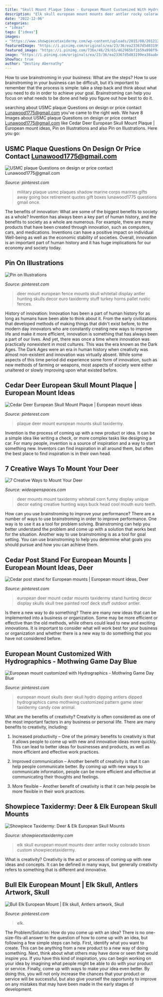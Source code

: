 ```yaml
---
title: "Skull Mount Plaque Ideas - European Mount Customized With Hydrographics"
description: "Elk skull european mount mounts deer antler rocky colorado bison custom showpiecetaxidermy"
date: "2022-12-06"
categories:
- "ideas"
tags: ["ideas"]
images:
- "https://www.showpiecetaxidermy.com/wp-content/uploads/2015/08/20121212-colorado-elk-european-skull-mount.jpg"
featuredImage: "https://i.pinimg.com/originals/ea/23/36/ea23367d5d83199ea38aabd2ed8c2747.jpg"
featured_image: "https://i.pinimg.com/736x/46/29/65/462965bf1b59a998f94fcd28852404aa.jpg"
image: "https://i.pinimg.com/originals/ea/23/36/ea23367d5d83199ea38aabd2ed8c2747.jpg"
ShowToc: true
author: "Destiny Abernathy"
---
```



How to use brainstroming in your business: What are the steps?
How to use brainstroming in your business can be difficult, but it’s important to remember that the process is simple: take a step back and think about what you need to do in order to achieve your goal. Brainstroming can help you focus on what needs to be done and help you figure out how best to do it.

	

		
searching about USMC plaque Questions on design or price contact Lunawood1775@gmail.com you've came to the right web. We have 8 Images about USMC plaque Questions on design or price contact Lunawood1775@gmail.com like Cedar Deer European Skull Mount Plaque | European mount ideas, Pin on Illustrations and also Pin on Illustrations. Here you go:
		
    
## USMC Plaque Questions On Design Or Price Contact Lunawood1775@gmail.com

<img loading=lazy src="https://s-media-cache-ak0.pinimg.com/736x/13/f5/af/13f5afb06bd9e3972693e9e5b9a18a02.jpg" onerror="this.onerror=null;this.src='https://tse1.mm.bing.net/th?id=OIP.Llfr57OLxhQreQAfGR9RXQHaKy&amp;pid=15.1';" alt="USMC plaque Questions on design or price contact Lunawood1775@gmail.com">

_Source: pinterest.com_

>military plaque usmc plaques shadow marine corps marines gifts away going box retirement quotes gift boxes lunawood1775 questions gmail once. 

	

The benefits of innovation: What are some of the biggest benefits to society as a whole?
Invention has always been a key part of human history, and the benefits to society as a whole are numerous. For example, there are many products that have been created through innovation, such as computers, cars, and medications. Inventions can have a positive impact on individual Well-being as well as the economic stability of societies. Overall, innovation is an important part of human history and it has huge implications for our economy and society today.

    
## Pin On Illustrations

<img loading=lazy src="https://i.pinimg.com/736x/8f/4a/33/8f4a332f275736389284bcdd508b211f.jpg" onerror="this.onerror=null;this.src='https://tse3.mm.bing.net/th?id=OIP.UcbxmAHJwKZP7I6hMIvGkwHaJ4&amp;pid=15.1';" alt="Pin on Illustrations">

_Source: pinterest.com_

>deer mount european fence mounts skull whitetail display antler hunting skulls decor euro taxidermy stuff turkey horns pallet rustic fences. 

	

History of innovation:
Innovation has been a part of human history for as long as humans have been able to think about it. From the early civilizations that developed methods of making things that didn't exist before, to the modern day innovators who are constantly creating new ways to improve life and make it more efficient, innovation is something that has always been a part of our lives. And yet, there was once a time where innovation was practically nonexistent in most cultures. This was the era known as the Dark Ages.
The Dark Ages were an era in human history when creativity was almost non-existent and innovation was virtually absent. While some aspects of this time period did experience some form of innovation, such as new methods of farming or weapons, most aspects of society were either unaltered or slowly improving upon what existed before.

    
## Cedar Deer European Skull Mount Plaque | European Mount Ideas

<img loading=lazy src="https://i.pinimg.com/originals/ea/23/36/ea23367d5d83199ea38aabd2ed8c2747.jpg" onerror="this.onerror=null;this.src='https://tse3.mm.bing.net/th?id=OIP.VHwEyUJUD5aS9LXe-NzgpAHaLM&amp;pid=15.1';" alt="Cedar Deer European Skull Mount Plaque | European mount ideas">

_Source: pinterest.com_

>plaque deer mount european mounts skull taxidermy. 

	

Invention is the process of coming up with a new product or idea. It can be a simple idea like writing a check, or more complex tasks like designing a car. For many people, invention is a source of inspiration and a way to start something new. Inventors can find inspiration in all around them, but often the best place to find inspiration is in their own head.

    
## 7 Creative Ways To Mount Your Deer

<img loading=lazy src="http://cdn0.wideopenspaces.com/wp-content/uploads/2017/04/Mount-2.jpg" onerror="this.onerror=null;this.src='https://tse4.mm.bing.net/th?id=OIP.zRZg9s283fEY-XjX4lyVawHaLH&amp;pid=15.1';" alt="7 Creative Ways to Mount Your Deer">

_Source: wideopenspaces.com_

>deer mounts mount taxidermy whitetail corn funny display unique decor eating creative hunting ways buck head cool mouth euro teeth. 

	

How can you use brainstroming to improve your performance?
There are a number of ways to use brainstroming in order to improve performance. One way is to use it as a tool for problem solving. Brainstroming can help you better understand the problem and come up with a solution that works best for the situation. Another way to use brainstroming is as a tool for goal setting. You can use brainstroming to help you determine what goals you should pursue and how you can achieve them.

    
## Cedar Post Stand For European Mounts | European Mount Ideas, Deer

<img loading=lazy src="https://i.pinimg.com/736x/04/b6/84/04b6840976d39596372b6172d6378dba--european-mount-stand-for.jpg" onerror="this.onerror=null;this.src='https://tse1.mm.bing.net/th?id=OIP.FI9nDJ2_mkScBtn0FaroHgAAAA&amp;pid=15.1';" alt="Cedar post stand for European mounts | European mount ideas, Deer">

_Source: pinterest.com_

>european deer mount cedar mounts taxidermy stand hunting decor display skulls skull tree painted roof deck stuff outdoor antler. 

	

Is there a new way to do something?
There are many new ideas that can be implemented into a business or organization. Some may be more efficient or effective than the old methods, while others could lead to new and exciting innovations. It is important to consider what will work best for your business or organization and whether there is a new way to do something that you have not considered before.

    
## European Mount Customized With Hydrographics - Mothwing Game Day Blue

<img loading=lazy src="https://i.pinimg.com/736x/f7/c4/fe/f7c4feef20fb7ac58dda1d0a5d7cc747--european-mount-hydro-dipping.jpg" onerror="this.onerror=null;this.src='https://tse4.mm.bing.net/th?id=OIP.xM-Wx2mZxMicigy6e3PNCAHaI7&amp;pid=15.1';" alt="European mount customized with Hydrographics - Mothwing Game Day Blue">

_Source: pinterest.com_

>european mount skulls deer skull hydro dipping antlers dipped hydrographics camo mothwing customized pattern game steer taxidermy candy cow animal. 

	

What are the benefits of creativity?
Creativity is often considered as one of the most important factors in any business or personal life. There are many benefits to creativity, including: 
1. Increased productivity – One of the primary benefits to creativity is that it allows people to come up with new and innovative ideas more quickly. This can lead to better ideas for businesses and products, as well as more efficient and effective work practices.

2. Improved communication – Another benefit of creativity is that it can help people communicate better. By coming up with new ways to communicate information, people can be more efficient and effective at communicating their thoughts and feelings.

3. More flexible – Another benefit of creativity is that it can help people be more flexible in their work practices.

    
## Showpiece Taxidermy: Deer &amp; Elk European Skull Mounts

<img loading=lazy src="https://www.showpiecetaxidermy.com/wp-content/uploads/2015/08/20121212-colorado-elk-european-skull-mount.jpg" onerror="this.onerror=null;this.src='https://tse3.mm.bing.net/th?id=OIP.umeGzClE4QhZ3Tp53arbTwHaJ4&amp;pid=15.1';" alt="Showpiece Taxidermy: Deer &amp; Elk European Skull Mounts">

_Source: showpiecetaxidermy.com_

>elk skull european mount mounts deer antler rocky colorado bison custom showpiecetaxidermy. 

	

What is creativity?
Creativity is the act or process of coming up with new ideas and concepts. It can be defined in many ways, but generally creativity refers to something that is different and innovative.

    
## Bull Elk European Mount | Elk Skull, Antlers Artwork, Skull

<img loading=lazy src="https://i.pinimg.com/736x/46/29/65/462965bf1b59a998f94fcd28852404aa.jpg" onerror="this.onerror=null;this.src='https://tse2.mm.bing.net/th?id=OIP.Yt4ru6B24064duYsXT-ndgHaJ4&amp;pid=15.1';" alt="Bull Elk European Mount | Elk skull, Antlers artwork, Skull">

_Source: pinterest.com_

>elk. 

	

The Problem/Solution: How do you come up with an idea?
There is no one-size-fits-all answer to the question of how to come up with an idea, but following a few simple steps can help. First, identify what you want to create. This can be anything from a new product to a new way of doing something. Next, think about what others may have done or seen that would inspire you. If you have this kind of inspiration, you can begin working on your idea by imagining what people might be able to do with your product or service. Finally, come up with ways to make your idea even better. By doing this, you will not only increase the chances that your product or service will be successful, but also give yourself the opportunity to improve on any mistakes that may have been made in the early stages of development.

